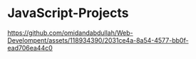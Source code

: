# JavaScript-Projects
https://github.com/omidandabdullah/Web-Develompent/assets/118934390/2031ce4a-8a54-4577-bb0f-ead706ea44c0
